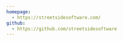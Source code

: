 ```yaml
---
homepage:
  - https://streetsidesoftware.com/
github:
  - https://github.com/streetsidesoftware
---
```


